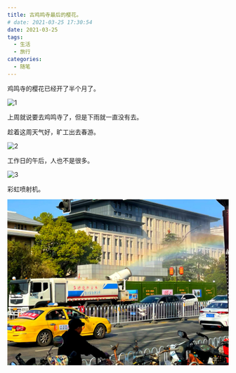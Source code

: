 ```yaml
---
title: 古鸡鸣寺最后的樱花。
# date: 2021-03-25 17:30:54
date: 2021-03-25
tags:
  - 生活
  - 旅行
categories:
  - 随笔
---
```


鸡鸣寺的樱花已经开了半个月了。

![1](./sakura.assets/1.jpg)

上周就说要去鸡鸣寺了，但是下雨就一直没有去。

趁着这周天气好，旷工出去春游。

![2](./sakura.assets/2.jpg)

工作日的午后，人也不是很多。

![3](./sakura.assets/3.jpg)

彩虹喷射机。

![4](./sakura.assets/4.jpg)
